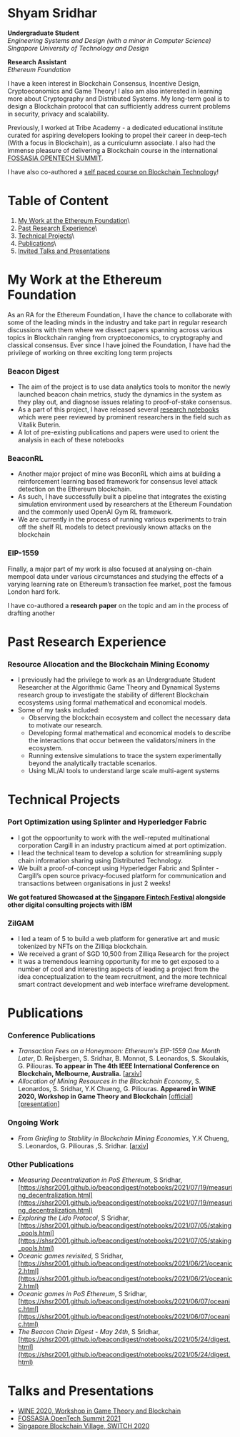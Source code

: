 # Shyam Sridhar

**Undergraduate Student**\
_Engineering Systems and Design (with a minor in Computer Science)_\
_Singapore University of Technology and Design_

**Research Assistant**\
_Ethereum Foundation_

I have a keen interest in Blockchain Consensus, Incentive Design, Cryptoeconomics and Game Theory! I also am also interested in learning more about Cryptography and Distributed Systems. My long-term goal is to design a Blockchain protocol that can sufficiently address current problems in security, privacy and scalability.

Previously, I worked at Tribe Academy - a dedicated educational institute curated for aspiring developers looking to propel their career in deep-tech (With a focus in Blockchain), as a curriculumn associate. I also had the immense pleasure of delivering a Blockchain course in the international [FOSSASIA OPENTECH SUMMIT](https://www.youtube.com/watch?v=gZHHr82qeiM&list=PLzZVLecTsGpLJimYhW1vsxb8IsnLDuYVO&index=38).  

I have also co-authored a [self paced course on Blockchain Technology](https://self-paced-course.opennodes.com/)!

# Table of Content

1) [My Work at the Ethereum Foundation](#My)\
2) [Past Research Experience](#Past)\
3) [Technical Projects](#Technical)\
4) [Publications](#Publications)\
5) [Invited Talks and Presentations](#Talks)

# My Work at the Ethereum Foundation <a name="My">

As an RA for the Ethereum Foundation, I have the chance to collaborate with some of the leading minds in the industry and take part in regular research discussions with them where we dissect papers spanning across various topics in Blockchain ranging from cryptoeconomics, to cryptography and classical consensus. Ever since I have joined the Foundation, I have had the privilege of working on three exciting long term projects

### Beacon Digest 

- The aim of the project is to use data analytics tools to monitor the newly launched beacon chain metrics, study the dynamics in the system as they play out, and diagnose issues relating to proof-of-stake consensus. 
- As a part of this project, I have released several [research notebooks](https://shsr2001.github.io/beacondigest/) which were peer reviewed by prominent researchers in the field such as Vitalik Buterin.
-  A lot of pre-existing publications and papers were used to orient the analysis in each of these notebooks

### BeaconRL

- Another major project of mine was BeconRL which aims at building a reinforcement learning based framework for consensus level attack detection on the Ethereum blockchain. 
- As such, I have successfully built a pipeline that integrates the existing simulation environment used by researchers at the Ethereum Foundation and the commonly used OpenAI Gym RL framework. 
- We are currently in the process of running various experiments to train off the shelf RL models to detect previously known attacks on the blockchain

### EIP-1559

Finally, a major part of my work is also focused at analysing on-chain mempool data under various circumstances and studying the effects of a varying learning rate on Ethereum’s transaction fee market, post the famous London hard fork. 

I have co-authored a **research paper** on the topic and am in the process of drafting another

# Past Research Experience <a name="Past">

### Resource Allocation and the Blockchain Mining Economy

- I previously had the privilege to work as an Undergraduate Student Researcher at the Algorithmic Game Theory and Dynamical Systems research group to investigate the stability of different Blockchain ecosystems using formal mathematical and economical models.
- Some of my tasks included:
  - Observing the blockchain ecosystem and collect the necessary data to motivate our research.
  - Developing formal mathematical and economical models to describe the interactions that occur between the validators/miners in the ecosystem.
  - Running extensive simulations to trace the system experimentally beyond the analytically tractable scenarios.
  - Using ML/AI tools to understand large scale multi-agent systems


# Technical Projects <a name="Technical">

### Port Optimization using Splinter and Hyperledger Fabric

- I got the oppoortunity to work with the well-reputed multinational corporation Cargill in an industry practicum aimed at port optimization.
- I lead the technical team to develop a solution for streamlining supply chain information sharing using Distributed Technology. 
- We built a proof-of-concept using Hyperledger Fabric and Splinter - Cargill’s open source privacy-focused platform for communication and transactions between organisations in just 2 weeks!

**We got featured Showcased at the [Singapore Fintech Festival](https://bit.ly/3oIY6Um) alongside other digital consulting projects with IBM**

### ZilGAM

- I led a team of 5 to build a web platform for generative art and music tokenized by NFTs on the Zilliqa blockchain.
- We received a grant of SGD 10,500 from Zilliqa Research for the project
- It was a tremendous learning opportunity for me to get exposed to a number of cool and interesting aspects of leading a project from the idea conceptualization to the team recruitment, and the more technical smart contract development and web interface wireframe development.

# Publications <a name="Publications">

### Conference Publications

- _Transaction Fees on a Honeymoon: Ethereum's EIP-1559 One Month Later_, D. Reijsbergen, S. Sridhar, B. Monnot, S. Leonardos, S. Skoulakis, G. Piliouras. **To appear in The 4th IEEE International Conference on Blockchain, Melbourne, Australia.** [[arxiv](https://arxiv.org/abs/2110.04753)]
- _Allocation of Mining Resources in the Blockchain Economy_, S. Leonardos, S. Sridhar, Y.K Chueng, G. Piliouras. **Appeared in WINE 2020, Workshop in Game Theory and Blockchain** [[official](https://econcs.pku.edu.cn/wine2020/wine2020/Workshop/GTiB20_paper_1.pdf)] [[presentation](https://www.youtube.com/watch?v=ll3IuOr1VSw)]

### Ongoing Work

- _From Griefing to Stability in Blockchain Mining Economies_, Y.K Chueng, S. Leonardos, G. Piliouras ,S. Sridhar. [[arxiv](https://arxiv.org/abs/2106.12332)]

### Other Publications 

- _Measuring Decentralization in PoS Ethereum_, S Sridhar, [https://shsr2001.github.io/beacondigest/notebooks/2021/07/19/measuring_decentralization.html](https://shsr2001.github.io/beacondigest/notebooks/2021/07/19/measuring_decentralization.html)
- _Exploring the Lido Protocol_, S Sridhar, [https://shsr2001.github.io/beacondigest/notebooks/2021/07/05/staking_pools.html](https://shsr2001.github.io/beacondigest/notebooks/2021/07/05/staking_pools.html)
- _Oceanic games revisited_, S Sridhar, [https://shsr2001.github.io/beacondigest/notebooks/2021/06/21/oceanic2.html](https://shsr2001.github.io/beacondigest/notebooks/2021/06/21/oceanic2.html)
- _Oceanic games in PoS Ethereum_, S Sridhar, [https://shsr2001.github.io/beacondigest/notebooks/2021/06/07/oceanic.html](https://shsr2001.github.io/beacondigest/notebooks/2021/06/07/oceanic.html)
- _The Beacon Chain Digest - May 24th_, S Sridhar, [https://shsr2001.github.io/beacondigest/notebooks/2021/05/24/digest.html](https://shsr2001.github.io/beacondigest/notebooks/2021/05/24/digest.html)

# Talks and Presentations <a name="Talks">

- [WINE 2020, Workshop in Game Theory and Blockchain](https://www.youtube.com/watch?v=ll3IuOr1VSw)
- [FOSSASIA OpenTech Summit 2021](https://www.youtube.com/watch?v=gZHHr82qeiM&list=PLzZVLecTsGpLJimYhW1vsxb8IsnLDuYVO&index=38)
- [Singapore Blockchain Village, SWITCH 2020](https://bit.ly/3oIY6Um)

